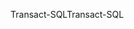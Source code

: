 <span data-ttu-id="e1bc9-101">Transact-SQL</span><span class="sxs-lookup"><span data-stu-id="e1bc9-101">Transact-SQL</span></span>